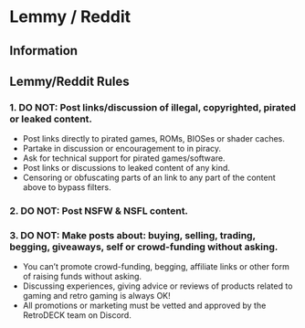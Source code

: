 # Lemmy / Reddit

## Information

## Lemmy/Reddit Rules

### 1. DO NOT: Post links/discussion of illegal, copyrighted, pirated or leaked content.

* Post links directly to pirated games, ROMs, BIOSes or shader caches.
* Partake in discussion or encouragement to in piracy.
* Ask for technical support for pirated games/software.
* Post links or discussions to leaked content of any kind.
* Censoring or obfuscating parts of an link to any part of the content above to bypass filters.

### 2. DO NOT: Post NSFW & NSFL content.

### 3. DO NOT: Make posts about: buying, selling, trading, begging, giveaways, self or crowd-funding without asking.

* You can’t promote crowd-funding, begging, affiliate links or other form of raising funds without asking.
* Discussing experiences, giving advice or reviews of products related to gaming and retro gaming is always OK!
* All promotions or marketing must be vetted and approved by the RetroDECK team on Discord.

###